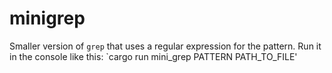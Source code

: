 # minigrep

Smaller version of `grep` that uses a regular expression for the pattern. Run it in the console like this: `cargo run mini_grep PATTERN PATH_TO_FILE'
